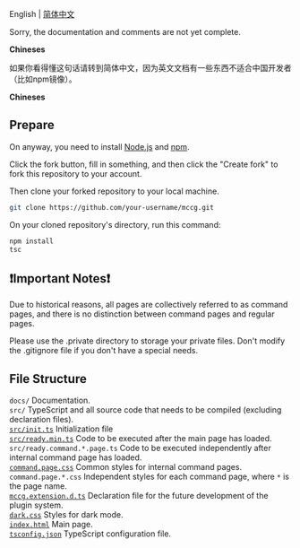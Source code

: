 English | [简体中文](./ZH-HANS-CN.md)

Sorry, the documentation and comments are not yet complete.

**Chineses**

如果你看得懂这句话请转到简体中文，因为英文文档有一些东西不适合中国开发者（比如npm镜像）。

**Chineses**

## Prepare
On anyway, you need to install [Node.js](https://nodejs.org) and [npm](https://www.npmjs.com).

Click the fork button, fill in something, and then click the "Create fork" to fork this repository to your account.

Then clone your forked repository to your local machine.
```bash
git clone https://github.com/your-username/mccg.git
```
On your cloned repository's directory, run this command:
```bash
npm install
tsc
```

## ❗Important Notes❗
Due to historical reasons, all pages are collectively referred to as command pages, and there is no distinction between command pages and regular pages.

Please use the .private directory to storage your private files. Don't modify the .gitignore file if you don't have a special needs.

## File Structure <!-- Please add <br /> at the end of each line to achieve zero line spacing -->
`docs/` Documentation.<br />
`src/` TypeScript and all source code that needs to be compiled (excluding declaration files).<br />
[`src/init.ts`](../src/init.ts) Initialization file<br />
[`src/ready.min.ts`](../src/ready.min.ts) Code to be executed after the main page has loaded.<br />
`src/ready.command.*.page.ts` Code to be executed independently after internal command page has loaded.<br />
[`command.page.css`](../command.page.css) Common styles for internal command pages.<br />
`command.page.*.css` Independent styles for each command page, where `*` is the page name.<br />
[`mccg.extension.d.ts`](../mccg.extension.d.ts) Declaration file for the future development of the plugin system.<br />
[`dark.css`](../dark.css) Styles for dark mode.<br />
[`index.html`](../index.html) Main page.<br />
[`tsconfig.json`](../tsconfig.json) TypeScript configuration file.<br />